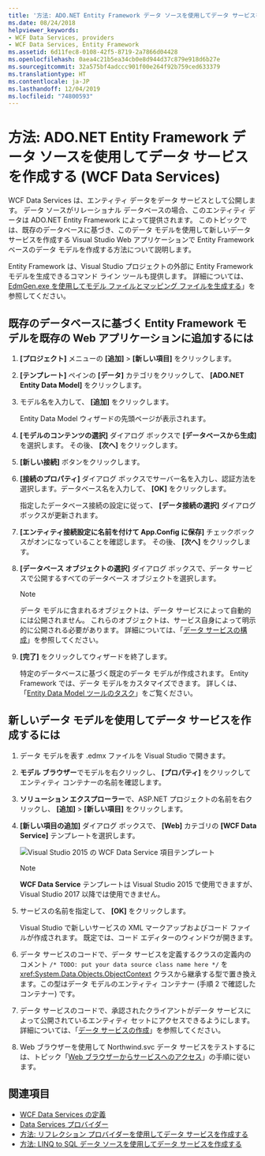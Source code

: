 ```yaml
---
title: '方法: ADO.NET Entity Framework データ ソースを使用してデータ サービスを作成する (WCF Data Services)'
ms.date: 08/24/2018
helpviewer_keywords:
- WCF Data Services, providers
- WCF Data Services, Entity Framework
ms.assetid: 6d11fec8-0108-42f5-8719-2a7866d04428
ms.openlocfilehash: 0aea4c21b5ea34cb0e8d944d37c879e918d6b27e
ms.sourcegitcommit: 32a575bf4adccc901f00e264f92b759ced633379
ms.translationtype: HT
ms.contentlocale: ja-JP
ms.lasthandoff: 12/04/2019
ms.locfileid: "74800593"
---
```

# <a name="how-to-create-a-data-service-using-an-adonet-entity-framework-data-source-wcf-data-services"></a>方法: ADO.NET Entity Framework データ ソースを使用してデータ サービスを作成する (WCF Data Services)

WCF Data Services は、エンティティ データをデータ サービスとして公開します。 データ ソースがリレーショナル データベースの場合、このエンティティ データは ADO.NET Entity Framework によって提供されます。 このトピックでは、既存のデータベースに基づき、このデータ モデルを使用して新しいデータ サービスを作成する Visual Studio Web アプリケーションで Entity Framework ベースのデータ モデルを作成する方法について説明します。

Entity Framework は、Visual Studio プロジェクトの外部に Entity Framework モデルを生成できるコマンド ライン ツールも提供します。 詳細については、[EdmGen.exe を使用してモデル ファイルとマッピング ファイルを生成する](../adonet/ef/how-to-use-edmgen-exe-to-generate-the-model-and-mapping-files.md)」を参照してください。

## <a name="to-add-an-entity-framework-model-that-is-based-on-an-existing-database-to-an-existing-web-application"></a>既存のデータベースに基づく Entity Framework モデルを既存の Web アプリケーションに追加するには

1. **[プロジェクト]** メニューの **[追加]**  >  **[新しい項目]** をクリックします。

2. **[テンプレート]** ペインの **[データ]** カテゴリをクリックして、 **[ADO.NET Entity Data Model]** をクリックします。

3. モデル名を入力して、 **[追加]** をクリックします。

     Entity Data Model ウィザードの先頭ページが表示されます。

4. **[モデルのコンテンツの選択]** ダイアログ ボックスで **[データベースから生成]** を選択します。 その後、 **[次へ]** をクリックします。

5. **[新しい接続]** ボタンをクリックします。

6. **[接続のプロパティ]** ダイアログ ボックスでサーバー名を入力し、認証方法を選択します。データベース名を入力して、 **[OK]** をクリックします。

     指定したデータベース接続の設定に従って、 **[データ接続の選択]** ダイアログ ボックスが更新されます。

7. **[エンティティ接続設定に名前を付けて App.Config に保存]** チェックボックスがオンになっていることを確認します。 その後、 **[次へ]** をクリックします。

8. **[データベース オブジェクトの選択]** ダイアログ ボックスで、データ サービスで公開するすべてのデータベース オブジェクトを選択します。

    > [!NOTE]
    > データ モデルに含まれるオブジェクトは、データ サービスによって自動的には公開されません。 これらのオブジェクトは、サービス自身によって明示的に公開される必要があります。 詳細については、「[データ サービスの構成](configuring-the-data-service-wcf-data-services.md)」を参照してください。

9. **[完了]** をクリックしてウィザードを終了します。

     特定のデータベースに基づく既定のデータ モデルが作成されます。 Entity Framework では、データ モデルをカスタマイズできます。 詳しくは、「[Entity Data Model ツールのタスク](https://docs.microsoft.com/previous-versions/dotnet/netframework-4.0/bb738480(v=vs.100))」をご覧ください。

## <a name="to-create-the-data-service-by-using-the-new-data-model"></a>新しいデータ モデルを使用してデータ サービスを作成するには

1. データ モデルを表す .edmx ファイルを Visual Studio で開きます。

2. **モデル ブラウザー**でモデルを右クリックし、 **[プロパティ]** をクリックしてエンティティ コンテナーの名前を確認します。

3. **ソリューション エクスプローラー**で、ASP.NET プロジェクトの名前を右クリックし、 **[追加]**  >  **[新しい項目]** をクリックします。

4. **[新しい項目の追加]** ダイアログ ボックスで、 **[Web]** カテゴリの **[WCF Data Service]** テンプレートを選択します。

   ![Visual Studio 2015 の WCF Data Service 項目テンプレート](./media/wcf-data-service-item-template.png)

   > [!NOTE]
   > **WCF Data Service** テンプレートは Visual Studio 2015 で使用できますが、Visual Studio 2017 以降では使用できません。

5. サービスの名前を指定して、 **[OK]** をクリックします。

     Visual Studio で新しいサービスの XML マークアップおよびコード ファイルが作成されます。 既定では、コード エディターのウィンドウが開きます。

6. データ サービスのコードで、データ サービスを定義するクラスの定義内のコメント `/* TODO: put your data source class name here */` を <xref:System.Data.Objects.ObjectContext> クラスから継承する型で置き換えます。この型はデータ モデルのエンティティ コンテナー (手順 2 で確認したコンテナー) です。

7. データ サービスのコードで、承認されたクライアントがデータ サービスによって公開されているエンティティ セットにアクセスできるようにします。 詳細については、「[データ サービスの作成](creating-the-data-service.md)」を参照してください。

8. Web ブラウザーを使用して Northwind.svc データ サービスをテストするには、トピック「[Web ブラウザーからサービスへのアクセス](accessing-the-service-from-a-web-browser-wcf-data-services-quickstart.md)」の手順に従います。

## <a name="see-also"></a>関連項目

- [WCF Data Services の定義](defining-wcf-data-services.md)
- [Data Services プロバイダー](data-services-providers-wcf-data-services.md)
- [方法: リフレクション プロバイダーを使用してデータ サービスを作成する](create-a-data-service-using-rp-wcf-data-services.md)
- [方法: LINQ to SQL データ ソースを使用してデータ サービスを作成する](create-a-data-service-using-linq-to-sql-wcf.md)

